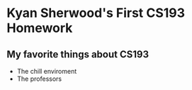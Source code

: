 # Kyan Sherwood's First CS193 Homework
## My favorite things about CS193
- The chill enviroment
- The professors

